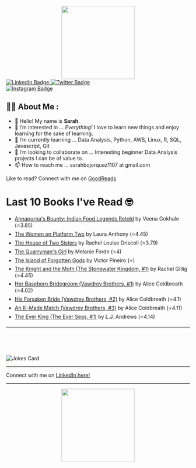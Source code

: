 
<div id="header" align="center">
  <img src="https://media.giphy.com/media/h8mSIeTWzDFooj3hgT/giphy.gif" width="200"/>
</div>

<div id="badges">
  <a href="https://www.linkedin.com/in/sarahjbojorquez/">
    <img src="https://img.shields.io/badge/LinkedIn-blue?style=for-the-badge&logo=linkedin&logoColor=white" alt="LinkedIn Badge"/>
  </a>

  <a href="https://twitter.com/Sarahjbojorquez">
    <img src="https://img.shields.io/badge/Twitter-green?style=for-the-badge&logo=twitter&logoColor=white" alt="Twitter Badge"/>
  </a>
</div>

 <a href="https://www.instagram.com/sarahjbojorquez/">
    <img src="https://img.shields.io/badge/Instagram-blueviolet?style=for-the-badge&logo=Instagram&logoColor=white" alt="Instagram Badge"/>
  </a>
<div></div>
<div></div>

## :woman_technologist: About Me :

- 👋 Hello!  My name is **Sarah**.
- 👀 I’m interested in ... *Everything!* I love to learn new things and enjoy learning for the sake of learning.
- 🌱 I’m currently learning ... Data Analysis, Python, AWS, Linux, R, SQL, Javascript, Git
- 💞️ I’m looking to collaborate on ... Interesting beginner Data Analysis projects I can be of value to.
- 📫 How to reach me ... sarahbojorquez1107 at gmail.com

Like to read? Connect with me on <a href="https://www.goodreads.com/user/show/97230998-sarah-bojorquez-lopez">GoodReads</a>
<div></div>
<div></div>

# Last 10 Books I've Read 🤓
<!-- GOODREADS-LIST:START -->
- [Annapurna's Bounty: Indian Food Legends Retold](https://www.goodreads.com/review/show/7649929653?utm_medium=api&utm_source=rss) by Veena Gokhale (⭐️3.85)
- [The Women on Platform Two](https://www.goodreads.com/review/show/7649927975?utm_medium=api&utm_source=rss) by Laura     Anthony (⭐️4.45)
- [The House of Two Sisters](https://www.goodreads.com/review/show/7649927262?utm_medium=api&utm_source=rss) by Rachel Louise Driscoll (⭐️3.79)
- [The Quarryman&apos;s Girl](https://www.goodreads.com/review/show/7649924693?utm_medium=api&utm_source=rss) by Melanie Forde (⭐️4)
- [The Island of Forgotten Gods](https://www.goodreads.com/review/show/7649922043?utm_medium=api&utm_source=rss) by Victor Pineiro (⭐️)
- [The Knight and the Moth (The Stonewater Kingdom, #1)](https://www.goodreads.com/review/show/7595041867?utm_medium=api&utm_source=rss) by Rachel Gillig (⭐️4.45)
- [Her Baseborn Bridegroom (Vawdrey Brothers, #1)](https://www.goodreads.com/review/show/7636205963?utm_medium=api&utm_source=rss) by Alice Coldbreath (⭐️4.02)
- [His Forsaken Bride (Vawdrey Brothers, #2)](https://www.goodreads.com/review/show/7647190494?utm_medium=api&utm_source=rss) by Alice Coldbreath (⭐️4.1)
- [An Ill-Made Match (Vawdrey Brothers, #3)](https://www.goodreads.com/review/show/7647190673?utm_medium=api&utm_source=rss) by Alice Coldbreath (⭐️4.11)
- [The Ever King (The Ever Seas, #1)](https://www.goodreads.com/review/show/7636208097?utm_medium=api&utm_source=rss) by L.J. Andrews (⭐️4.14)
<!-- GOODREADS-LIST:END -->

---

<p>&nbsp;</p>
<p>&nbsp;</p>

<img src="https://readme-jokes.vercel.app/api?hideBorder&theme=cobalt&qColor=%23944bcc&aColor=%23bbdb51" alt="Jokes Card" />
<div></div>
<div></div>

---

Connect with me on [LinkedIn here!](https://www.linkedin.com/in/sarahjbojorquez/)


---

<div align="center">
  <img src="https://media.giphy.com/media/dU6iSeuBBsN9OpTg5P/giphy.gif" width="200"/>
</div>
